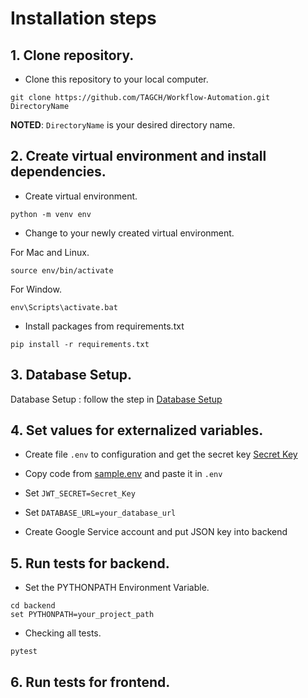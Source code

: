 # Installation steps

## 1. Clone repository.

- Clone this repository to your local computer.

```
git clone https://github.com/TAGCH/Workflow-Automation.git DirectoryName
```
**NOTED**: ```DirectoryName``` is your desired directory name.

## 2. Create virtual environment and install dependencies.

- Create virtual environment.

```
python -m venv env
```

- Change to your newly created virtual environment.

For Mac and Linux.
```
source env/bin/activate
```
For Window.
```
env\Scripts\activate.bat
```

- Install packages from requirements.txt

```
pip install -r requirements.txt
```

## 3. Database Setup.

Database Setup : follow the step in [Database Setup](https://github.com/TAGCH/Workflow-Automation/blob/main/Database.md)

## 4. Set values for externalized variables.
- Create file `.env` to configuration and get the secret key [Secret Key](https://djecrety.ir)

- Copy code from [sample.env](sample.env) and paste it in `.env`

- Set `JWT_SECRET=Secret_Key`
- Set `DATABASE_URL=your_database_url`
- Create Google Service account and put JSON key into backend

## 5. Run tests for backend.

- Set the PYTHONPATH Environment Variable.

```
cd backend
set PYTHONPATH=your_project_path
```


- Checking all tests.

```
pytest
```

## 6. Run tests for frontend.